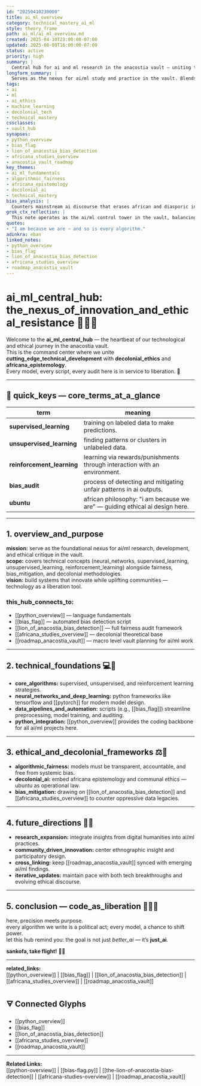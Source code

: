 ```yaml
---
id: "20250410230000"
title: ai_ml_overview
category: technical_mastery_ai_ml
style: theory_frame
path: ai_ml/ai_ml_overview.md
created: 2025-04-10T23:00:00-07:00
updated: 2025-08-09T16:00:00-07:00
status: active
priority: high
summary: |
  Central hub for ai and ml research in the anacostia vault — uniting technical fundamentals, ethical frameworks, and decolonial perspectives to inspire innovation and critical analysis of contemporary and historical issues in artificial intelligence.
longform_summary: |
  Serves as the nexus for ai/ml study and practice in the vault. Blends machine learning principles, algorithm design, and data handling with africana epistemology and fairness auditing. Anchors links to key sub_notes, scripts, and frameworks to ensure the vault’s ai work is as just as it is innovative.
tags:
- ai
- ml
- ai_ethics
- machine_learning
- decolonial_tech
- technical_mastery
cssclasses:
- vault_hub
synapses:
- python_overview
- bias_flag
- lion_of_anacostia_bias_detection
- africana_studies_overview
- anacostia_vault_roadmap
key_themes:
- ai_ml_fundamentals
- algorithmic_fairness
- africana_epistemology
- decolonial_ai
- technical_mastery
bias_analysis: |
  Counters mainstream ai discourse that erases african and diasporic innovation. Centers decolonial design as a primary driver for ai adoption and critique.
grok_ctx_reflection: |
  This note operates as the ai/ml control tower in the vault, balancing technical growth with political clarity.
quotes:
- "I am because we are — and so is every algorithm."
adinkra: eban
linked_notes:
- python_overview
- bias_flag
- lion_of_anacostia_bias_detection
- africana_studies_overview
- roadmap_anacostia_vault
---
```


# ai_ml_central_hub: the_nexus_of_innovation_and_ethical_resistance 🦅🔥🐍

Welcome to the **ai_ml_central_hub** — the heartbeat of our technological and ethical journey in the anacostia vault.  
This is the command center where we unite **cutting_edge_technical_development** with **decolonial_ethics** and **africana_epistemology**.  
Every model, every script, every audit here is in service to liberation. 💜

---

## 📌 quick_keys — core_terms_at_a_glance
| term | meaning |
|------|---------|
| **supervised_learning** | training on labeled data to make predictions. |
| **unsupervised_learning** | finding patterns or clusters in unlabeled data. |
| **reinforcement_learning** | learning via rewards/punishments through interaction with an environment. |
| **bias_audit** | process of detecting and mitigating unfair patterns in ai outputs. |
| **ubuntu** | african philosophy: "i am because we are" — guiding ethical ai design here. |

---

## 1. overview_and_purpose
**mission:** serve as the foundational nexus for ai/ml research, development, and ethical critique in the vault.  
**scope:** covers technical concepts (neural_networks, supervised_learning, unsupervised_learning, reinforcement_learning) alongside fairness, bias_mitigation, and decolonial methodologies.  
**vision:** build systems that innovate while uplifting communities — technology as a liberation tool.

### this_hub_connects_to:
- [[python_overview]] — language fundamentals  
- [[bias_flag]] — automated bias detection script  
- [[lion_of_anacostia_bias_detection]] — full fairness audit framework  
- [[africana_studies_overview]] — decolonial theoretical base  
- [[roadmap_anacostia_vault]] — macro level vault planning for ai/ml work

---

## 2. technical_foundations 💻🔧
- **core_algorithms:** supervised, unsupervised, and reinforcement learning strategies.  
- **neural_networks_and_deep_learning:** python frameworks like tensorflow and [[pytorch]] for modern model design.  
- **data_pipelines_and_automation:** scripts (e.g., [[bias_flag]]) streamline preprocessing, model training, and auditing.  
- **python_integration:** [[python_overview]] provides the coding backbone for all ai/ml projects here.

---

## 3. ethical_and_decolonial_frameworks ⚖️🦅
- **algorithmic_fairness:** models must be transparent, accountable, and free from systemic bias.  
- **decolonial_ai:** embed africana epistemology and communal ethics — ubuntu as operational law.  
- **bias_mitigation:** drawing on [[lion_of_anacostia_bias_detection]] and [[africana_studies_overview]] to counter oppressive data legacies.

---

## 4. future_directions 🚀🤝
- **research_expansion:** integrate insights from digital humanities into ai/ml practices.  
- **community_driven_innovation:** center ethnographic insight and participatory design.  
- **cross_linking:** keep [[roadmap_anacostia_vault]] synced with emerging ai/ml findings.  
- **iterative_updates:** maintain pace with both tech breakthroughs and evolving ethical discourse.

---

## 5. conclusion — code_as_liberation ✊🏿💜
here, precision meets purpose.  
every algorithm we write is a political act; every model, a chance to shift power.  
let this hub remind you: the goal is not just *better_ai* — it’s **just_ai**.

**sankofa, take flight!** 🦅💜

---

**related_links:**  
[[python_overview]] | [[bias_flag]] | [[lion_of_anacostia_bias_detection]] | [[africana_studies_overview]] | [[roadmap_anacostia_vault]]


## 🜃 Connected Glyphs

- [[python_overview]]
- [[bias_flag]]
- [[lion_of_anacostia_bias_detection]]
- [[africana_studies_overview]]
- [[roadmap_anacostia_vault]]



---



**Related Links:**  
[[python-overview]] | [[bias-flag.py]] | [[the-lion-of-anacostia-bias-detection]] | [[africana-studies-overview]] | [[roadmap_anacostia_vault]]

